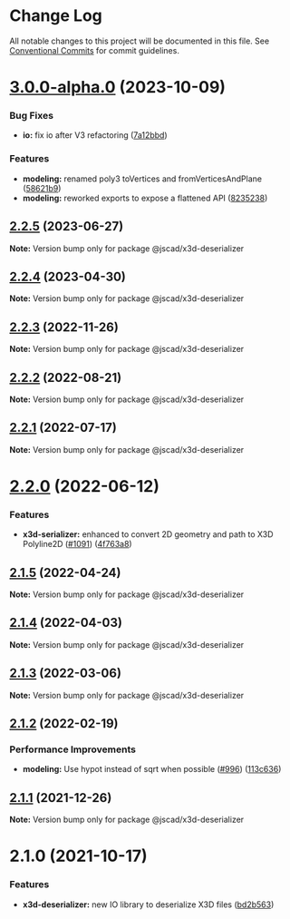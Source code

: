 # Change Log

All notable changes to this project will be documented in this file.
See [Conventional Commits](https://conventionalcommits.org) for commit guidelines.

# [3.0.0-alpha.0](https://github.com/jscad/OpenJSCAD.org/compare/@jscad/x3d-deserializer@2.2.2...@jscad/x3d-deserializer@3.0.0-alpha.0) (2023-10-09)

### Bug Fixes

* **io:** fix io after V3 refactoring ([7a12bbd](https://github.com/jscad/OpenJSCAD.org/commit/7a12bbdb7b4b3df792a4c5b3c8b30a6a985a48f0))

### Features

* **modeling:** renamed poly3 toVertices and fromVerticesAndPlane ([58621b9](https://github.com/jscad/OpenJSCAD.org/commit/58621b9d23d8e0905eff23faf8e9dddb2c4023fb))
* **modeling:** reworked exports to expose a flattened API ([8235238](https://github.com/jscad/OpenJSCAD.org/commit/8235238ad63d063f1e501478cae1208deb130a9c))

## [2.2.5](https://github.com/jscad/OpenJSCAD.org/compare/@jscad/x3d-deserializer@2.2.4...@jscad/x3d-deserializer@2.2.5) (2023-06-27)

**Note:** Version bump only for package @jscad/x3d-deserializer

## [2.2.4](https://github.com/jscad/OpenJSCAD.org/compare/@jscad/x3d-deserializer@2.2.3...@jscad/x3d-deserializer@2.2.4) (2023-04-30)

**Note:** Version bump only for package @jscad/x3d-deserializer

## [2.2.3](https://github.com/jscad/OpenJSCAD.org/compare/@jscad/x3d-deserializer@2.2.2...@jscad/x3d-deserializer@2.2.3) (2022-11-26)

**Note:** Version bump only for package @jscad/x3d-deserializer

## [2.2.2](https://github.com/jscad/OpenJSCAD.org/compare/@jscad/x3d-deserializer@2.2.1...@jscad/x3d-deserializer@2.2.2) (2022-08-21)

**Note:** Version bump only for package @jscad/x3d-deserializer

## [2.2.1](https://github.com/jscad/OpenJSCAD.org/compare/@jscad/x3d-deserializer@2.2.0...@jscad/x3d-deserializer@2.2.1) (2022-07-17)

**Note:** Version bump only for package @jscad/x3d-deserializer

# [2.2.0](https://github.com/jscad/OpenJSCAD.org/compare/@jscad/x3d-deserializer@2.1.5...@jscad/x3d-deserializer@2.2.0) (2022-06-12)

### Features

* **x3d-serializer:** enhanced to convert 2D geometry and path to X3D Polyline2D ([#1091](https://github.com/jscad/OpenJSCAD.org/issues/1091)) ([4f763a8](https://github.com/jscad/OpenJSCAD.org/commit/4f763a8def39f3b0454f2079f3c1fd7da52dd880))

## [2.1.5](https://github.com/jscad/OpenJSCAD.org/compare/@jscad/x3d-deserializer@2.1.4...@jscad/x3d-deserializer@2.1.5) (2022-04-24)

**Note:** Version bump only for package @jscad/x3d-deserializer

## [2.1.4](https://github.com/jscad/OpenJSCAD.org/compare/@jscad/x3d-deserializer@2.1.3...@jscad/x3d-deserializer@2.1.4) (2022-04-03)

**Note:** Version bump only for package @jscad/x3d-deserializer

## [2.1.3](https://github.com/jscad/OpenJSCAD.org/compare/@jscad/x3d-deserializer@2.1.2...@jscad/x3d-deserializer@2.1.3) (2022-03-06)

**Note:** Version bump only for package @jscad/x3d-deserializer

## [2.1.2](https://github.com/jscad/OpenJSCAD.org/compare/@jscad/x3d-deserializer@2.1.1...@jscad/x3d-deserializer@2.1.2) (2022-02-19)

### Performance Improvements

* **modeling:** Use hypot instead of sqrt when possible ([#996](https://github.com/jscad/OpenJSCAD.org/issues/996)) ([113c636](https://github.com/jscad/OpenJSCAD.org/commit/113c636b1ac33e351c97789eb6ce0a546365141e))

## [2.1.1](https://github.com/jscad/OpenJSCAD.org/compare/@jscad/x3d-deserializer@2.1.0...@jscad/x3d-deserializer@2.1.1) (2021-12-26)

**Note:** Version bump only for package @jscad/x3d-deserializer

# 2.1.0 (2021-10-17)

### Features

* **x3d-deserializer:** new IO library to deserialize X3D files ([bd2b563](https://github.com/jscad/OpenJSCAD.org/commit/bd2b563616415645addcd5f4e2f912b68a3211d9))
